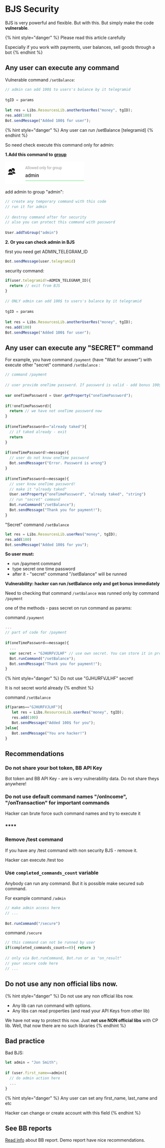 # BJS Security

BJS is very powerful and flexible. But with this. But simply make the code **vulnerable**.

{% hint style="danger" %}
Please read this article carefully

Especially if you work with payments, user balances, sell goods through a bot
{% endhint %}

## Any user can execute any command

Vulnerable command `/setBalance`:

```javascript
// admin can add 100$ to users's balance by it telegramid

tgID = params

let res = Libs.ResourcesLib.anotherUserRes("money", tgID);
res.add(100)
Bot.sendMessage("Added 100$ for user");
```

{% hint style="danger" %}
Any user can run /setBalance \[telegramid\]
{% endhint %}

So need check execute this command only for admin:

**1.Add this command to** [**group**](https://help.bots.business/commands/groups)

![](../.gitbook/assets/image%20%2832%29.png)

add admin to group "admin": 

```javascript
// create any temporary command with this code
// run it for admin

// destroy command after for security
// also you can protect this command with password

User.addToGroup("admin")
```

**2. Or you can check admin in BJS**

first you need get ADMIN\_TELEGRAM\_ID

```javascript
Bot.sendMessage(user.telegramid)
```

security command:

```javascript
if(user.telegramid!=ADMIN_TELEGRAM_ID){
  return // exit from BJS
}

// ONLY admin can add 100$ to users's balance by it telegramid

tgID = params

let res = Libs.ResourcesLib.anotherUserRes("money", tgID);
res.add(100)
Bot.sendMessage("Added 100$ for user");
```



## Any user can execute any "SECRET" command

For example, you have command `/payment` \(have "Wait for answer"\) with execute other "secret" command `/setBalance` :

```javascript
// command /payment

// user provide oneTime password. If password is valid - add bonus 100$

var oneTimePassword = User.getProperty("oneTimePassword");

if(!oneTimePassword){
  return // we have not oneTime password now
}

if(oneTimePassword=="already taked"){
  // if taked already - exit
  return
}

if(oneTimePassword!=message){
  // user do not know oneTime password
  Bot.sendMessager("Error. Password is wrong")
}

if(oneTimePassword==message){
  // user know oneTime password!
  // make it "already taked"
  User.setProperty("oneTimePassword", "already taked", "string")
  // run "secret" command
  Bot.runCommand("/setBalance");
  Bot.sendMessage("Thank you for payment!");
}
```

"Secret" command `/setBalance`

```javascript
let res = Libs.ResourcesLib.userRes("money", tgID);
res.add(100)
Bot.sendMessage("Added 100$ for you");
```

**So user must:**

* run /payment command
* type secret one time password
* after it - "secret" command "/setBalance" will be runned

**Vulnerability: hacker can run /setBalance only and get bonus immediately**

Need to checking that command `/setBalance` was runned only by command `/payment`

one of the methods - pass secret on run command as params:

command `/payment`

```javascript
...
// part of code for /payment

if(oneTimePassword==message){
  ...
  var secret = "GJHURFVJLHF" // use own secret. You can store it in property
  Bot.runCommand("/setBalance");
  Bot.sendMessage("Thank you for payment!");
}
```

{% hint style="danger" %}
Do not use "GJHURFVJLHF" secret! 

It is not secret world already
{% endhint %}

command `/setBalance`

```javascript
if(params=="GJHURFVJLHF"){
   let res = Libs.ResourcesLib.userRes("money", tgID);
   res.add(100)
   Bot.sendMessage("Added 100$ for you");
}else{
   Bot.sendMessage("You are hacker!")
}
```



## Recommendations

### Do not share your bot token, BB API Key

Bot token and BB API Key - are is very vulnerability data. Do not share theys anywhere!



### Do not use default command names "/onIncome", "/onTransaction" for important commands

Hacker can brute force such command names and try to execute it

### \*\*\*\*

### **Remove /test command**

If you have any /test command with non security BJS - remove it.

Hacker can execute /test too



### Use `completed_commands_count` variable

Anybody can run any command. But it is possible make secured sub command.

For example command `/admin`

```javascript
// make admin access here
// ...

Bot.runCommand("/secure")
```

command `/secure`

```javascript
// this command can not be runned by user
if(completed_commands_count==0){ return }

// only via Bot.runCommand, Bot.run or as "on_result"
// your secure code here
// ...
```

## Do not use any non official libs now.

{% hint style="danger" %}
Do not use any non official libs now. 

* Any lib can run command with options.
* Any libs can read properties \(and read your API Keys from other lib\)

We have not way to protect this now. Just **not use NON official libs** with CP lib. Well, that now there are no such libraries
{% endhint %}

## Bad practice

Bad BJS:

```javascript
let admin = "Jon Smith";

if (user.first_name==admin){
  // do admin action here
  ...
}
```

{% hint style="danger" %}
Any user can set any first\_name, last\_name and etc 

Hacker can change or create account with this field
{% endhint %}



## See BB reports

[Read info](https://help.bots.business/bb-inspection) about BB report. Demo report have nice recommendations. 

